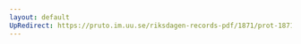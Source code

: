 ```yaml
---
layout: default
UpRedirect: https://pruto.im.uu.se/riksdagen-records-pdf/1871/prot-1871--ak--503/prot-1871--ak--503_024.pdf
---
```

